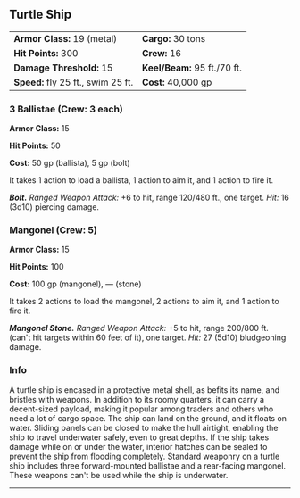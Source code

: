 ﻿## Turtle Ship

|                                    |                              |
|------------------------------------|------------------------------|
| **Armor Class:** 19 (metal)        | **Cargo:** 30 tons           |
| **Hit Points:** 300                | **Crew:** 16                 |
| **Damage Threshold:** 15           | **Keel/Beam:** 95 ft./70 ft. |
| **Speed:** fly 25 ft., swim 25 ft. | **Cost:** 40,000 gp          |

### 3 Ballistae (Crew: 3 each)

**Armor Class:** 15

**Hit Points:** 50

**Cost:** 50 gp (ballista), 5 gp (bolt)

It takes 1 action to load a ballista, 1 action to aim it, and 1 action to fire it.

***Bolt.*** *Ranged Weapon Attack:*  +6 to hit, range 120/480 ft., one target. *Hit:* 16 (3d10) piercing damage.

### Mangonel (Crew: 5)

**Armor Class:** 15

**Hit Points:** 100

**Cost:** 100 gp (mangonel), — (stone)

It takes 2 actions to load the mangonel, 2 actions to aim it, and 1 action to fire it.

***Mangonel Stone.*** *Ranged Weapon Attack:*  +5 to hit, range 200/800 ft. (can't hit targets within 60 feet of it), one target. *Hit:* 27 (5d10) bludgeoning damage.

### Info

A turtle ship is encased in a protective metal shell, as befits its name, and bristles with weapons. In addition to its roomy quarters, it can carry a decent-sized payload, making it popular among traders and others who need a lot of cargo space. The ship can land on the ground, and it floats on water. Sliding panels can be closed to make the hull airtight, enabling the ship to travel underwater safely, even to great depths. If the ship takes damage while on or under the water, interior hatches can be sealed to prevent the ship from flooding completely.
Standard weaponry on a turtle ship includes three forward-mounted ballistae and a rear-facing mangonel. These weapons can't be used while the ship is underwater.

---

